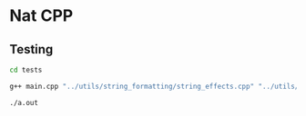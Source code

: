 # Nat CPP

## Testing
```bash
cd tests

g++ main.cpp "../utils/string_formatting/string_effects.cpp" "../utils/string_formatting/string_coloring.cpp"

./a.out
```